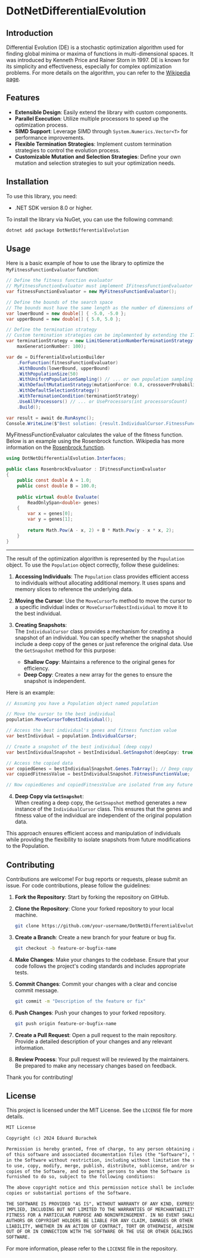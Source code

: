 # DotNetDifferentialEvolution

## Introduction

Differential Evolution (DE) is a stochastic optimization algorithm used for finding global minima or maxima of functions in multi-dimensional spaces.
It was introduced by Kenneth Price and Rainer Storn in 1997.
DE is known for its simplicity and effectiveness, especially for complex optimization problems. For more details on the algorithm, you can refer to the [Wikipedia page](https://en.wikipedia.org/wiki/Differential_evolution).

## Features

- **Extensible Design**: Easily extend the library with custom components.
- **Parallel Execution**: Utilize multiple processors to speed up the optimization process.
- **SIMD Support**: Leverage SIMD through `System.Numerics.Vector<T>` for performance improvements.
- **Flexible Termination Strategies**: Implement custom termination strategies to control the evolution process.
- **Customizable Mutation and Selection Strategies**: Define your own mutation and selection strategies to suit your optimization needs.

## Installation

To use this library, you need:
- .NET SDK version 8.0 or higher.

To install the library via NuGet, you can use the following command:

```sh
dotnet add package DotNetDifferentialEvolution
```

## Usage

Here is a basic example of how to use the library to optimize the `MyFitnessFunctionEvaluator` function:

```csharp
// Define the fitness function evaluator
// MyFitnessFunctionEvaluator must implement IFitnessFunctionEvaluator
var fitnessFunctionEvaluator = new MyFitnessFunctionEvaluator();

// Define the bounds of the search space
// The bounds must have the same length as the number of dimensions of the fitness function
var lowerBound = new double[] { -5.0, -5.0 };
var upperBound = new double[] { 5.0, 5.0 };

// Define the termination strategy
// Custom termination strategies can be implemented by extending the ITerminationStrategy interface
var terminationStrategy = new LimitGenerationNumberTerminationStrategy(
    maxGenerationNumber: 100);

var de = DifferentialEvolutionBuilder
    .ForFunction(fitnessFunctionEvaluator)
    .WithBounds(lowerBound, upperBound)
    .WithPopulationSize(50)
    .WithUniformPopulationSampling() // ... or own population sampling strategy implementing IPopulationSamplingMaker
    .WithDefaultMutationStrategy(mutationForce: 0.8, crossoverProbability: 0.9)
    .WithDefaultSelectionStrategy()
    .WithTerminationCondition(terminationStrategy)
    .UseAllProcessors() // ... or UseProcessors(int processorsCount)
    .Build();

var result = await de.RunAsync();
Console.WriteLine($"Best solution: {result.IndividualCursor.FitnessFunctionValue}");
```

MyFitnessFunctionEvaluator calculates the value of the fitness function. Below is an example using the Rosenbrock function.
Wikipedia has more information on the [Rosenbrock function](https://en.wikipedia.org/wiki/Rosenbrock_function).

```csharp
using DotNetDifferentialEvolution.Interfaces;

public class RosenbrockEvaluator : IFitnessFunctionEvaluator
{
    public const double A = 1.0;
    public const double B = 100.0;
    
    public virtual double Evaluate(
        ReadOnlySpan<double> genes)
    {
        var x = genes[0];
        var y = genes[1];
        
        return Math.Pow(A - x, 2) + B * Math.Pow(y - x * x, 2);
    }
}
```

---

The result of the optimization algorithm is represented by the `Population` object.
To use the `Population` object correctly, follow these guidelines:

1. **Accessing Individuals**: The `Population` class provides efficient access to individuals without allocating additional memory. It uses spans and memory slices to reference the underlying data.

2. **Moving the Cursor**: Use the `MoveCursorTo` method to move the cursor to a specific individual index or `MoveCursorToBestIndividual` to move it to the best individual.

3. **Creating Snapshots**:  
   The `IndividualCursor` class provides a mechanism for creating a snapshot of an individual. You can specify whether the snapshot should include a deep copy of the genes or just reference the original data. Use the `GetSnapshot` method for this purpose:
    - **Shallow Copy**: Maintains a reference to the original genes for efficiency.
    - **Deep Copy**: Creates a new array for the genes to ensure the snapshot is independent.

Here is an example:

```csharp
// Assuming you have a Population object named population

// Move the cursor to the best individual
population.MoveCursorToBestIndividual();

// Access the best individual's genes and fitness function value
var bestIndividual = population.IndividualCursor;

// Create a snapshot of the best individual (deep copy)
var bestIndividualSnapshot = bestIndividual.GetSnapshot(deepCopy: true);

// Access the copied data
var copiedGenes = bestIndividualSnapshot.Genes.ToArray(); // Deep copy of genes
var copiedFitnessValue = bestIndividualSnapshot.FitnessFunctionValue;

// Now copiedGenes and copiedFitnessValue are isolated from any future changes to the Population
```

4. **Deep Copy via `GetSnapshot`**:  
   When creating a deep copy, the `GetSnapshot` method generates a new instance of the `IndividualCursor` class. This ensures that the genes and fitness value of the individual are independent of the original population data.

This approach ensures efficient access and manipulation of individuals while providing the flexibility to isolate snapshots from future modifications to the Population.

## Contributing

Contributions are welcome! For bug reports or requests, please submit an issue.
For code contributions, please follow the guidelines:

1. **Fork the Repository**: Start by forking the repository on GitHub.

2. **Clone the Repository**: Clone your forked repository to your local machine.
    ```sh
    git clone https://github.com/your-username/DotNetDifferentialEvolution.git
    ```

3. **Create a Branch**: Create a new branch for your feature or bug fix.
    ```sh
    git checkout -b feature-or-bugfix-name
    ```

4. **Make Changes**: Make your changes to the codebase. Ensure that your code follows the project's coding standards and includes appropriate tests.

5. **Commit Changes**: Commit your changes with a clear and concise commit message.
    ```sh
    git commit -m "Description of the feature or fix"
    ```

6. **Push Changes**: Push your changes to your forked repository.
    ```sh
    git push origin feature-or-bugfix-name
    ```

7. **Create a Pull Request**: Open a pull request to the main repository. Provide a detailed description of your changes and any relevant information.

8. **Review Process**: Your pull request will be reviewed by the maintainers. Be prepared to make any necessary changes based on feedback.

Thank you for contributing!

## License

This project is licensed under the MIT License. See the `LICENSE` file for more details.

```markdown
MIT License

Copyright (c) 2024 Eduard Burachek

Permission is hereby granted, free of charge, to any person obtaining a copy
of this software and associated documentation files (the "Software"), to deal
in the Software without restriction, including without limitation the rights
to use, copy, modify, merge, publish, distribute, sublicense, and/or sell
copies of the Software, and to permit persons to whom the Software is
furnished to do so, subject to the following conditions:

The above copyright notice and this permission notice shall be included in all
copies or substantial portions of the Software.

THE SOFTWARE IS PROVIDED "AS IS", WITHOUT WARRANTY OF ANY KIND, EXPRESS OR
IMPLIED, INCLUDING BUT NOT LIMITED TO THE WARRANTIES OF MERCHANTABILITY,
FITNESS FOR A PARTICULAR PURPOSE AND NONINFRINGEMENT. IN NO EVENT SHALL THE
AUTHORS OR COPYRIGHT HOLDERS BE LIABLE FOR ANY CLAIM, DAMAGES OR OTHER
LIABILITY, WHETHER IN AN ACTION OF CONTRACT, TORT OR OTHERWISE, ARISING FROM,
OUT OF OR IN CONNECTION WITH THE SOFTWARE OR THE USE OR OTHER DEALINGS IN THE
SOFTWARE.
```

For more information, please refer to the `LICENSE` file in the repository.